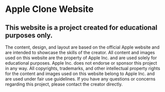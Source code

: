 #  Apple Clone Website

## This website is a project created for educational purposes only. 
The content, design, and layout are based on the official Apple website and are intended to showcase the skills of the creator. All content and images used on this website are the property of Apple Inc. and are used solely for educational purposes. Apple Inc. does not endorse or sponsor this project in any way. All copyrights, trademarks, and other intellectual property rights for the content and images used on this website belong to Apple Inc. and are used under fair use guidelines. If you have any questions or concerns regarding this project, please contact the creator directly.
